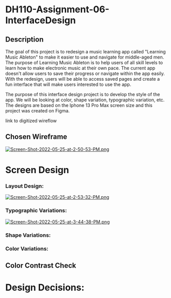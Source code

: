 # DH110-Assignment-06-InterfaceDesign

## Description

The goal of this project is to redesign a music learning app called "Learning Music Ableton" to make it easier to use and navigate for middle-aged men. The purpose of Learning Music Ableton is to help users of all skill levels to learn how to make electronic music at their own pace. The current app doesn't allow users to save their progress or navigate within the app easily. With the redesign, users will be able to access saved pages and create a fun interface that will make users interested to use the app. 

The purpose of this interface design project is to develop the style of the app. We will be looking at color, shape variation, typographic variation, etc. The designs are based on the Iphone 13 Pro Max screen size and this project was created on Figma.



link to digitized wireflow 


## Chosen Wireframe

[![Screen-Shot-2022-05-25-at-2-50-53-PM.png](https://i.postimg.cc/XY1zz644/Screen-Shot-2022-05-25-at-2-50-53-PM.png)](https://postimg.cc/tsPksfsM)

# Screen Design

### Layout Design:

[![Screen-Shot-2022-05-25-at-2-53-32-PM.png](https://i.postimg.cc/sx1BKWcV/Screen-Shot-2022-05-25-at-2-53-32-PM.png)](https://postimg.cc/Pvsr5P9c)

### Typographic Variations:
[![Screen-Shot-2022-05-25-at-3-44-38-PM.png](https://i.postimg.cc/pL4LtTHd/Screen-Shot-2022-05-25-at-3-44-38-PM.png)](https://postimg.cc/0zGsY9rg)


### Shape Variations:

### Color Variations:


## Color Contrast Check


# Design Decisions: 
